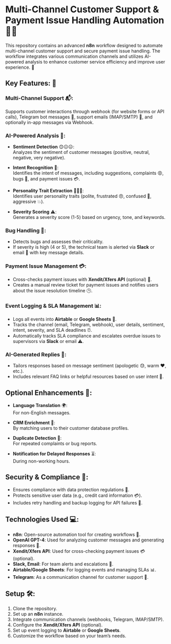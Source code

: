 # Multi-Channel Customer Support & Payment Issue Handling Automation 🤖💬

This repository contains an advanced **n8n** workflow designed to automate multi-channel customer support and secure payment issue handling. The workflow integrates various communication channels and utilizes AI-powered analysis to enhance customer service efficiency and improve user experience. 🚀

## Key Features: 🌟

### Multi-Channel Support 📬:
Supports customer interactions through webhook (for website forms or API calls), Telegram bot messages 🤖, support emails (IMAP/SMTP) 📧, and optionally in-app messages via Webhook.

### AI-Powered Analysis 🧠:

- **Sentiment Detection** 😊😐☹️:  
  Analyzes the sentiment of customer messages (positive, neutral, negative, very negative).
  
- **Intent Recognition** 🧐:  
  Identifies the intent of messages, including suggestions, complaints 😡, bugs 🐞, and payment issues 💳.

- **Personality Trait Extraction** 🧑‍🤝‍🧑:  
  Identifies user personality traits (polite, frustrated 😠, confused 🤔, aggressive 💥).
  
- **Severity Scoring** ⚠️:  
  Generates a severity score (1-5) based on urgency, tone, and keywords.

### Bug Handling 🐞:
- Detects bugs and assesses their criticality.
- If severity is high (4 or 5), the technical team is alerted via **Slack** or email 📢 with key message details.

### Payment Issue Management 💳:
- Cross-checks payment issues with **Xendit/Xfers API** (optional) 🔄.
- Creates a manual review ticket for payment issues and notifies users about the issue resolution timeline 🕒.

### Event Logging & SLA Management 📊:
- Logs all events into **Airtable** or **Google Sheets** 📝.
- Tracks the channel (email, Telegram, webhook), user details, sentiment, intent, severity, and SLA deadlines ⏰.
- Automatically tracks SLA compliance and escalates overdue issues to supervisors via **Slack** or email ⚠️.

### AI-Generated Replies 📝:
- Tailors responses based on message sentiment (apologetic 😓, warm ❤️, etc.).
- Includes relevant FAQ links or helpful resources based on user intent 🔗.

## Optional Enhancements 🔧:

- **Language Translation** 🌍:  
  For non-English messages.
  
- **CRM Enrichment** 📇:  
  By matching users to their customer database profiles.
  
- **Duplicate Detection** 🔁:  
  For repeated complaints or bug reports.
  
- **Notification for Delayed Responses** ⏳:  
  During non-working hours.

## Security & Compliance 🔐:
- Ensures compliance with data protection regulations 📜.
- Protects sensitive user data (e.g., credit card information 💳).
- Includes retry handling and backup logging for API failures 🔄.

## Technologies Used 💻:
- **n8n**: Open-source automation tool for creating workflows 🔧.
- **OpenAI GPT-4**: Used for analyzing customer messages and generating responses 🤖.
- **Xendit/Xfers API**: Used for cross-checking payment issues 💳 (optional).
- **Slack, Email**: For team alerts and escalations 📲.
- **Airtable/Google Sheets**: For logging events and managing SLAs 📊.
- **Telegram**: As a communication channel for customer support 📱.

## Setup 🛠️:
1. Clone the repository.
2. Set up an **n8n** instance.
3. Integrate communication channels (webhooks, Telegram, IMAP/SMTP).
4. Configure the **Xendit/Xfers API** (optional).
5. Set up event logging to **Airtable** or **Google Sheets**.
6. Customize the workflow based on your team’s needs.
